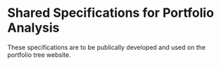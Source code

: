 # Shared Specifications for Portfolio Analysis

These specifications are to be publically developed and used on the portfolio tree website.
